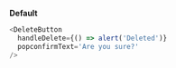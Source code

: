 **Default**

```js
<DeleteButton
  handleDelete={() => alert('Deleted')}
  popconfirmText='Are you sure?'
/>
```
